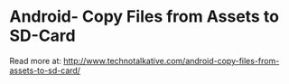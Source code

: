 Android- Copy Files from Assets to SD-Card
=================

Read more at: <a href="http://www.technotalkative.com/android-copy-files-from-assets-to-sd-card/" target="_blank">http://www.technotalkative.com/android-copy-files-from-assets-to-sd-card/</a>
